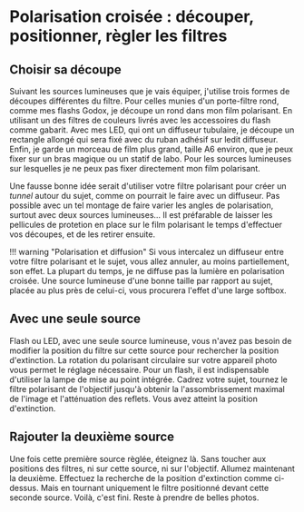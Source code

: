 # Polarisation croisée : découper, positionner, règler les filtres

## Choisir sa découpe

Suivant les sources lumineuses que je vais équiper, j'utilise trois formes de découpes différentes du filtre. Pour celles munies d'un porte-filtre rond, comme mes flashs Godox, je découpe un rond dans mon film polarisant. En utilisant un des filtres de couleurs livrés avec les accessoires du flash comme gabarit.
Avec mes LED, qui ont un diffuseur tubulaire, je découpe un rectangle allongé qui sera fixé avec du ruban adhésif sur ledit diffuseur.
Enfin, je garde un morceau de film plus grand, taille A6 environ, que je peux fixer sur un bras magique ou un statif de labo. Pour les sources lumineuses sur lesquelles je ne peux pas fixer directement mon film polarisant.

Une fausse bonne idée serait d'utiliser votre filtre polarisant pour créer un *tunnel* autour du sujet, comme on pourrait le faire avec un diffuseur. Pas possible avec un tel montage de faire varier les angles de polarisation, surtout avec deux sources lumineuses...
Il est préfarable de laisser les pellicules de protetion en place sur le film polarisant le temps d'effectuer vos découpes, et de les retirer ensuite.

!!! warning "Polarisation et diffusion"
    Si vous intercalez un diffuseur entre votre filtre polarisant et le sujet, vous allez annuler, au moins partiellement, son effet. La plupart du temps, je ne diffuse pas la lumière en polarisation croisée. Une source lumineuse d'une bonne taille par rapport au sujet, placée au plus près de celui-ci, vous procurera l'effet d'une large softbox.

## Avec une seule source

Flash ou LED, avec une seule source lumineuse, vous n'avez pas besoin de modifier la position du filtre sur cette source pour rechercher la position d'extinction. La rotation du polarisant circulaire sur votre appareil photo vous permet le réglage nécessaire. Pour un flash, il est indispensable d'utiliser la lampe de mise au point intégrée. 
Cadrez votre sujet, tournez le filtre polarisant de l'objectif jusqu'à obtenir la l'assombrissement maximal de l'image et l'atténuation des reflets. Vous avez atteint la position d'extinction.

## Rajouter la deuxième source

Une fois cette première source règlée, éteignez là. Sans toucher aux positions des filtres, ni sur cette source, ni sur l'objectif.
Allumez maintenant la deuxième. Effectuez la recherche de la position d'extinction comme ci-dessus. Mais en tournant uniquement le filtre positionné devant cette seconde source. Voilà, c'est fini. Reste à prendre de belles photos.
